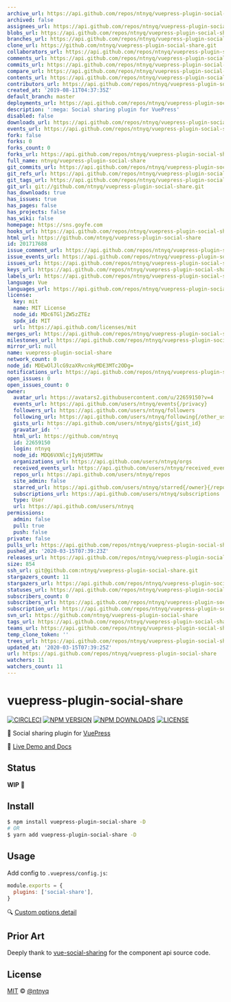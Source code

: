 ```yaml
---
archive_url: https://api.github.com/repos/ntnyq/vuepress-plugin-social-share/{archive_format}{/ref}
archived: false
assignees_url: https://api.github.com/repos/ntnyq/vuepress-plugin-social-share/assignees{/user}
blobs_url: https://api.github.com/repos/ntnyq/vuepress-plugin-social-share/git/blobs{/sha}
branches_url: https://api.github.com/repos/ntnyq/vuepress-plugin-social-share/branches{/branch}
clone_url: https://github.com/ntnyq/vuepress-plugin-social-share.git
collaborators_url: https://api.github.com/repos/ntnyq/vuepress-plugin-social-share/collaborators{/collaborator}
comments_url: https://api.github.com/repos/ntnyq/vuepress-plugin-social-share/comments{/number}
commits_url: https://api.github.com/repos/ntnyq/vuepress-plugin-social-share/commits{/sha}
compare_url: https://api.github.com/repos/ntnyq/vuepress-plugin-social-share/compare/{base}...{head}
contents_url: https://api.github.com/repos/ntnyq/vuepress-plugin-social-share/contents/{+path}
contributors_url: https://api.github.com/repos/ntnyq/vuepress-plugin-social-share/contributors
created_at: '2019-08-11T04:37:35Z'
default_branch: master
deployments_url: https://api.github.com/repos/ntnyq/vuepress-plugin-social-share/deployments
description: ':mega: Social sharing plugin for VuePress'
disabled: false
downloads_url: https://api.github.com/repos/ntnyq/vuepress-plugin-social-share/downloads
events_url: https://api.github.com/repos/ntnyq/vuepress-plugin-social-share/events
fork: false
forks: 0
forks_count: 0
forks_url: https://api.github.com/repos/ntnyq/vuepress-plugin-social-share/forks
full_name: ntnyq/vuepress-plugin-social-share
git_commits_url: https://api.github.com/repos/ntnyq/vuepress-plugin-social-share/git/commits{/sha}
git_refs_url: https://api.github.com/repos/ntnyq/vuepress-plugin-social-share/git/refs{/sha}
git_tags_url: https://api.github.com/repos/ntnyq/vuepress-plugin-social-share/git/tags{/sha}
git_url: git://github.com/ntnyq/vuepress-plugin-social-share.git
has_downloads: true
has_issues: true
has_pages: false
has_projects: false
has_wiki: false
homepage: https://sns.goyfe.com
hooks_url: https://api.github.com/repos/ntnyq/vuepress-plugin-social-share/hooks
html_url: https://github.com/ntnyq/vuepress-plugin-social-share
id: 201717688
issue_comment_url: https://api.github.com/repos/ntnyq/vuepress-plugin-social-share/issues/comments{/number}
issue_events_url: https://api.github.com/repos/ntnyq/vuepress-plugin-social-share/issues/events{/number}
issues_url: https://api.github.com/repos/ntnyq/vuepress-plugin-social-share/issues{/number}
keys_url: https://api.github.com/repos/ntnyq/vuepress-plugin-social-share/keys{/key_id}
labels_url: https://api.github.com/repos/ntnyq/vuepress-plugin-social-share/labels{/name}
language: Vue
languages_url: https://api.github.com/repos/ntnyq/vuepress-plugin-social-share/languages
license:
  key: mit
  name: MIT License
  node_id: MDc6TGljZW5zZTEz
  spdx_id: MIT
  url: https://api.github.com/licenses/mit
merges_url: https://api.github.com/repos/ntnyq/vuepress-plugin-social-share/merges
milestones_url: https://api.github.com/repos/ntnyq/vuepress-plugin-social-share/milestones{/number}
mirror_url: null
name: vuepress-plugin-social-share
network_count: 0
node_id: MDEwOlJlcG9zaXRvcnkyMDE3MTc2ODg=
notifications_url: https://api.github.com/repos/ntnyq/vuepress-plugin-social-share/notifications{?since,all,participating}
open_issues: 0
open_issues_count: 0
owner:
  avatar_url: https://avatars2.githubusercontent.com/u/22659150?v=4
  events_url: https://api.github.com/users/ntnyq/events{/privacy}
  followers_url: https://api.github.com/users/ntnyq/followers
  following_url: https://api.github.com/users/ntnyq/following{/other_user}
  gists_url: https://api.github.com/users/ntnyq/gists{/gist_id}
  gravatar_id: ''
  html_url: https://github.com/ntnyq
  id: 22659150
  login: ntnyq
  node_id: MDQ6VXNlcjIyNjU5MTUw
  organizations_url: https://api.github.com/users/ntnyq/orgs
  received_events_url: https://api.github.com/users/ntnyq/received_events
  repos_url: https://api.github.com/users/ntnyq/repos
  site_admin: false
  starred_url: https://api.github.com/users/ntnyq/starred{/owner}{/repo}
  subscriptions_url: https://api.github.com/users/ntnyq/subscriptions
  type: User
  url: https://api.github.com/users/ntnyq
permissions:
  admin: false
  pull: true
  push: false
private: false
pulls_url: https://api.github.com/repos/ntnyq/vuepress-plugin-social-share/pulls{/number}
pushed_at: '2020-03-15T07:39:23Z'
releases_url: https://api.github.com/repos/ntnyq/vuepress-plugin-social-share/releases{/id}
size: 854
ssh_url: git@github.com:ntnyq/vuepress-plugin-social-share.git
stargazers_count: 11
stargazers_url: https://api.github.com/repos/ntnyq/vuepress-plugin-social-share/stargazers
statuses_url: https://api.github.com/repos/ntnyq/vuepress-plugin-social-share/statuses/{sha}
subscribers_count: 0
subscribers_url: https://api.github.com/repos/ntnyq/vuepress-plugin-social-share/subscribers
subscription_url: https://api.github.com/repos/ntnyq/vuepress-plugin-social-share/subscription
svn_url: https://github.com/ntnyq/vuepress-plugin-social-share
tags_url: https://api.github.com/repos/ntnyq/vuepress-plugin-social-share/tags
teams_url: https://api.github.com/repos/ntnyq/vuepress-plugin-social-share/teams
temp_clone_token: ''
trees_url: https://api.github.com/repos/ntnyq/vuepress-plugin-social-share/git/trees{/sha}
updated_at: '2020-03-15T07:39:25Z'
url: https://api.github.com/repos/ntnyq/vuepress-plugin-social-share
watchers: 11
watchers_count: 11
---
```


# vuepress-plugin-social-share

[![CIRCLECI](https://img.shields.io/circleci/project/ntnyq/vuepress-plugin-social-share/master.svg?logo=circleci)](https://circleci.com/gh/ntnyq/vuepress-plugin-social-share)
[![NPM VERSION](https://img.shields.io/npm/v/vuepress-plugin-social-share.svg)](https://www.npmjs.com/package/vuepress-plugin-social-share)
[![NPM DOWNLOADS](https://img.shields.io/npm/dy/vuepress-plugin-social-share.svg)](https://www.npmjs.com/package/vuepress-plugin-social-share)
[![LICENSE](https://img.shields.io/github/license/ntnyq/vuepress-plugin-social-share.svg)](https://github.com/ntnyq/vuepress-plugin-social-share/blob/master/LICENSE)

:mega: Social sharing plugin for [VuePress](https://vuepress.vuejs.org)

:book: [Live Demo and Docs](https://sns.goyfe.com)

## Status

**WIP** :muscle:

## Install

```bash
$ npm install vuepress-plugin-social-share -D
# OR
$ yarn add vuepress-plugin-social-share -D
```

## Usage

Add config to `.vuepress/config.js`:

```js
module.exports = {
  plugins: ['social-share'],
}
```

:mag: [Custom options detail](https://sns.goyfe.com/guide)

## Prior Art

Deeply thank to [vue-social-sharing](https://github.com/nicolasbeauvais/vue-social-sharing) for the component api source code.

## License

[MIT](https://raw.githubusercontent.com/ntnyq/vuepress-plugin-social-share/master/LICENSE) &copy; [@ntnyq](https://github.com/ntnyq)
